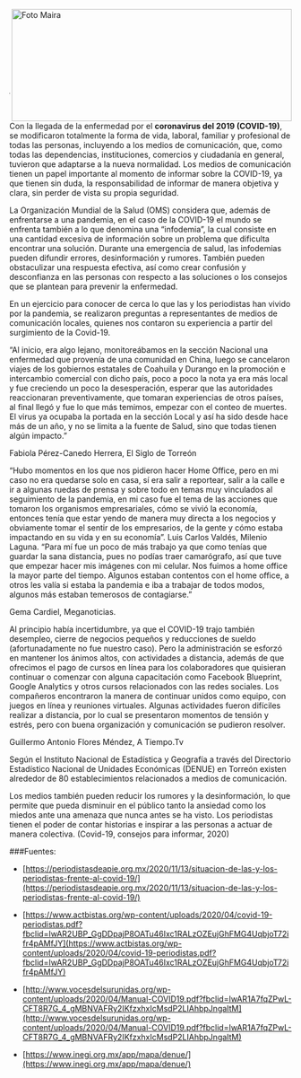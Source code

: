 <p>
   <a title="ir a Otras Publicaciones" href="http://www.trcimplan.gob.mx/autores/maira-ivonne-flores-reyes.html"><img class="img-responsive contenido-imagen" src="../imagenes/128/lic-maira-ivonne-flores-reyes-top5.png" align="right" alt="Foto Maira" width="500" height="200"></a>

</p>

</br></br></br></br></br></br></br></br>

---

Con la llegada de la enfermedad por el **coronavirus del 2019 (COVID-19)**, se modificaron totalmente la forma de vida, laboral, familiar y profesional de todas las personas, incluyendo a los medios de comunicación, que, como todas las dependencias, instituciones, comercios y ciudadanía en general, tuvieron que adaptarse a la nueva normalidad.
Los medios de comunicación tienen un papel importante al momento de informar sobre la COVID-19, ya que tienen sin duda, la responsabilidad de informar de manera objetiva y clara, sin perder de vista su propia seguridad.

La Organización Mundial de la Salud (OMS) considera que, además de enfrentarse a una pandemia, en el caso de la COVID-19 el mundo se enfrenta también a lo que denomina una “infodemia”, la cual consiste en una cantidad excesiva de información sobre un problema que dificulta encontrar una solución. Durante una emergencia de salud, las infodemias pueden difundir errores, desinformación y rumores. También pueden obstaculizar una respuesta efectiva, así como crear confusión y desconfianza en las personas con respecto a las soluciones o los consejos que se plantean para prevenir la enfermedad.

En un ejercicio para conocer de cerca lo que las y los periodistas han vivido por la pandemia, se realizaron preguntas a representantes de medios de comunicación locales, quienes nos contaron su experiencia a partir del surgimiento de la Covid-19.

“Al inicio, era algo lejano, monitoreábamos en la sección Nacional una enfermedad que provenía de una comunidad en China, luego se cancelaron viajes de los gobiernos estatales de Coahuila y Durango en la promoción e intercambio comercial con dicho país, poco a poco la nota ya era más local y fue creciendo un poco la desesperación, esperar que las autoridades reaccionaran preventivamente, que tomaran experiencias de otros países, al final llegó y fue lo que más temimos, empezar con el conteo de muertes. El virus ya ocupaba la portada en la sección Local y así ha sido desde hace más de un año, y no se limita a la fuente de Salud, sino que todas tienen algún impacto.”

Fabiola Pérez-Canedo Herrera, El Siglo de Torreón

“Hubo momentos en los que nos pidieron hacer Home Office, pero en mi caso no era quedarse solo en casa, sí era salir a reportear, salir a la calle e ir a algunas ruedas de prensa y sobre todo en temas muy vinculados al seguimiento de la pandemia, en mi caso fue el tema de las acciones que tomaron los organismos empresariales, cómo se vivió la economía, entonces tenía que estar yendo de manera muy directa a los negocios y obviamente tomar el sentir de los empresarios, de la gente y cómo estaba impactando en su vida y en su economía”.
 Luis Carlos Valdés, Milenio Laguna.
“Para mí fue un poco de más trabajo ya que como tenías que guardar la sana distancia, pues no podías traer camarógrafo, así que tuve que empezar hacer mis imágenes con mi celular. Nos fuimos a home office la mayor parte del tiempo. Algunos estaban contentos con el home office, a otros les valía si estaba la pandemia e iba a trabajar de todos modos, algunos más estaban temerosos de contagiarse.”

Gema Cardiel, Meganoticias.

Al principio había incertidumbre, ya que el COVID-19 trajo también desempleo, cierre de negocios pequeños y reducciones de sueldo (afortunadamente no fue nuestro caso). Pero la administración se esforzó en mantener los ánimos altos, con actividades a distancia, además de que ofrecimos el pago de cursos en línea para los colaboradores que quisieran continuar o comenzar con alguna capacitación como Facebook Blueprint, Google Analytics y otros cursos relacionados con las redes sociales. Los compañeros encontraron la manera de continuar unidos como equipo, con juegos en línea y reuniones virtuales. Algunas actividades fueron difíciles realizar a distancia, por lo cual se presentaron momentos de tensión y estrés, pero con buena organización y comunicación se pudieron resolver.

Guillermo Antonio Flores Méndez, A Tiempo.Tv

Según el Instituto Nacional de Estadística y Geografía a través del Directorio Estadístico Nacional de Unidades Económicas (DENUE) en Torreón existen alrededor de 80 establecimientos relacionados a medios de comunicación.

Los medios también pueden reducir los rumores y la desinformación, lo que permite que pueda disminuir en el público tanto la ansiedad como los miedos ante una amenaza que nunca antes se ha visto. Los periodistas tienen el poder de contar historias e inspirar a las personas a actuar de manera colectiva. (Covid-19, consejos para informar, 2020)






###Fuentes:

- [https://periodistasdeapie.org.mx/2020/11/13/situacion-de-las-y-los-periodistas-frente-al-covid-19/](https://periodistasdeapie.org.mx/2020/11/13/situacion-de-las-y-los-periodistas-frente-al-covid-19/)

- [https://www.actbistas.org/wp-content/uploads/2020/04/covid-19-periodistas.pdf?fbclid=IwAR2UBP_GgDDpajP8OATu46Ixc1RALzOZEujGhFMG4UqbjoT72ifr4pAMfJY](https://www.actbistas.org/wp-content/uploads/2020/04/covid-19-periodistas.pdf?fbclid=IwAR2UBP_GgDDpajP8OATu46Ixc1RALzOZEujGhFMG4UqbjoT72ifr4pAMfJY)

- [http://www.vocesdelsurunidas.org/wp-content/uploads/2020/04/Manual-COVID19.pdf?fbclid=IwAR1A7fqZPwL-CFT8R7G_4_gMBNVAFRy2IKfzxhxIcMsdP2LIAhbpJngaItM](http://www.vocesdelsurunidas.org/wp-content/uploads/2020/04/Manual-COVID19.pdf?fbclid=IwAR1A7fqZPwL-CFT8R7G_4_gMBNVAFRy2IKfzxhxIcMsdP2LIAhbpJngaItM)

- [https://www.inegi.org.mx/app/mapa/denue/](https://www.inegi.org.mx/app/mapa/denue/)
